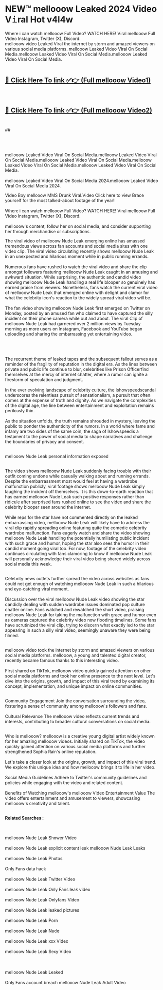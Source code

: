 
# NEW™ mellooow L𝚎aked 2024 Video V𝚒ral Hot v4l4w

Where i can watch mellooow Full Video? WATCH HERE! Viral mellooow Full Video Instagram, Twitter (X), Discord. <br>
mellooow video Leaked Viral the internet by storm and amazed viewers on various social media platforms. mellooow Leaked Video Viral On Social Media.mellooow Leaked Video Viral On Social Media.mellooow Leaked Video Viral On Social Media.<br>
 <br>

##  <a href="https://clipsfans.site?title=mellooow&ref=git">🔴 Click Here To link ✅👉 (Full mellooow Video1) </a><br>
  <br>

##  <a href="https://clipsfans.site?title=mellooow&ref=git">🔴 Click Here To link ✅👉 (Full mellooow Video2)</a><br>
  <br>
  ##


  <br>

  <br>

<br><br>
mellooow Leaked Video Viral On Social Media.mellooow Leaked Video Viral On Social Media.mellooow Leaked Video Viral On Social Media.mellooow Leaked Video Viral On Social Media.mellooow Leaked Video Viral On Social Media.
<br><br>
mellooow Leaked Video Viral On Social Media 2024.mellooow Leaked Video Viral On Social Media 2024.


Video Boy mellooow MMS Drunk Viral.Video Click here to view Brace yourself for the most talked-about footage of the year!
<br><br>
Where i can watch mellooow Full Video? WATCH HERE! Viral mellooow Full Video Instagram, Twitter (X), Discord.
<br><br>
mellooow's content, follow her on social media, and consider supporting her through merchandise or subscriptions.


The viral video of mellooow Nude Leak emerging online has amassed tremendous views across fan accounts and social media sites with one video clip. The viral video circulating recently shows mellooow Nude Leak in an unexpected and hilarious moment while in public running errands.
<br><br>
Numerous fans have rushed to watch the viral video and share the clip amongst followers featuring mellooow Nude Leak caught in an amusing and awkward situation. While surprising, the authentic and candid video showing mellooow Nude Leak handling a real life blooper so genuinely has earned praise from viewers. Nonetheless, fans watch the current viral video of mellooow Nude Leak that emerged online with delight and clamor for what the celebrity icon's reaction to the widely spread viral video will be.
<br><br>
The fan video showing mellooow Nude Leak first emerged on Twitter on Monday, posted by an amused fan who claimed to have captured the silly incident on their phone camera while out and about. The viral Clip of mellooow Nude Leak had garnered over 2 million views by Tuesday morning as more users on Instagram, Facebook and YouTube began uploading and sharing the embarrassing yet entertaining video.
<br><br>


<br><br>
The recurrent theme of leaked tapes and the subsequent fallout serves as a reminder of the fragility of reputation in the digital era. As the lines between private and public life continue to blur, celebrities like Prison Officerfind themselves at the mercy of internet chatter, where a rumor can ignite a firestorm of speculation and judgment.
<br><br>
In the ever evolving landscape of celebrity culture, the Ishowspeedscandal underscores the relentless pursuit of sensationalism, a pursuit that often comes at the expense of truth and dignity. As we navigate the complexities of the digital age, the line between entertainment and exploitation remains perilously thin.
<br><br>
As the situation unfolds, the truth remains shrouded in mystery, leaving the public to ponder the authenticity of the rumors. In a world where fame and infamy are two sides of the same coin, the saga of Ishowspeedis a testament to the power of social media to shape narratives and challenge the boundaries of privacy and consent.
<br><br>





mellooow Nude Leak personal information exposed
<br><br>



The video shows mellooow Nude Leak suddenly facing trouble with their outfit coming undone while casually walking about and running errands. Despite the embarrassment most would feel at having a wardrobe malfunction publicly, viral footage shows mellooow Nude Leak simply laughing the incident off themselves. It is this down-to-earth reaction that has earned mellooow Nude Leak such positive responses rather than ridicule after surprised fans rushed online to see the video and share the celebrity blooper seen around the internet.
<br><br>
While reps for the star have not commented directly on the leaked embarrassing video, mellooow Nude Leak will likely have to address the viral clip rapidly spreading online featuring quite the comedic celebrity wardrobe malfunction. Fans eagerly watch and share the video showing mellooow Nude Leak handling the potentially humiliating public incident with such grace and humor, hoping the star also sees the humor in their candid moment going viral too. For now, footage of the celebrity video continues circulating with fans clamoring to know if mellooow Nude Leak will personally acknowledge their viral video being shared widely across social media this week.
<br><br>

Celebrity news outlets further spread the video across websites as fans could not get enough of watching mellooow Nude Leak in such a hilarious and eye-catching viral moment.
<br><br>
Discussion over the viral mellooow Nude Leak video showing the star candidly dealing with sudden wardrobe issues dominated pop culture chatter online. Fans watched and rewatched the short video, praising mellooow Nude Leak for taking the malfunction with grace and humor even as cameras captured the celebrity video now flooding timelines. Some fans have scrutinized the viral clip, trying to discern what exactly led to the star appearing in such a silly viral video, seemingly unaware they were being filmed.
<br><br>


mellooow video took the internet by storm and amazed viewers on various social media platforms. mellooow, a young and talented digital creator, recently became famous thanks to this interesting video.
<br><br>
First shared on TikTok, mellooow video quickly gained attention on other social media platforms and took her online presence to the next level. Let's dive into the origins, growth, and impact of this viral trend by examining its concept, implementation, and unique impact on online communities.
<br><br>

Community Engagement Join the conversation surrounding the video, fostering a sense of community among mellooow's followers and fans.
<br><br>
Cultural Relevance The mellooow video reflects current trends and interests, contributing to broader cultural conversations on social media.
<br><br>




Who is mellooow? mellooow is a creative young digital artist widely known for her amazing mellooow videos. Initially shared on TikTok, the video quickly gained attention on various social media platforms and further strengthened Sophia Rain's online reputation.
<br><br>
Let's take a closer look at the origins, growth, and impact of this viral trend. We explore this unique idea and how mellooow brings it to life in her video.
<br><br>
Social Media Guidelines Adhere to Twitter's community guidelines and policies while engaging with the video and related content.
<br><br>
Benefits of Watching mellooow's mellooow Video Entertainment Value The video offers entertainment and amusement to viewers, showcasing mellooow's creativity and talent.
<br><br>




<strong>Related Searches :</strong>

<br><br>
mellooow Nude Leak Shower Video
<br><br>
mellooow Nude Leak explicit content leak
mellooow Nude Leak Leaks
<br><br>
mellooow Nude Leak Photos
<br><br>
Only Fans data hack
<br><br>
mellooow Nude Leak Twitter Video
<br><br>
mellooow Nude Leak Only Fans leak video
<br><br>
mellooow Nude Leak Onlyfans Video
<br><br>
mellooow Nude Leak leaked pictures
<br><br>
mellooow Nude Leak Porn
<br><br>
mellooow Nude Leak Nude
<br><br>
mellooow Nude Leak xxx Video
<br><br>
mellooow Nude Leak Sexy Video
<br><br>
<br><br>
mellooow Nude Leak Leaked
<br><br>
Only Fans account breach
mellooow Nude Leak Adult Video
<br><br>